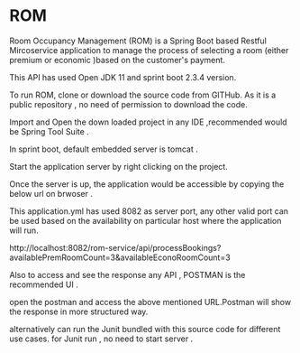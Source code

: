 # ROM

Room Occupancy Management (ROM)  is a Spring Boot based Restful Mircoservice application to
manage the process of selecting a room (either premium or economic )based on the customer's payment.

This API has used Open JDK 11 and sprint boot 2.3.4 version.

To run ROM, clone or download the source code from GITHub.
As it is a public repository , no need of permission to download the code.

Import and Open the down loaded project in any IDE ,recommended would be Spring Tool Suite . 

In sprint boot, default embedded server is tomcat .

Start the application server by right clicking on the project. 

Once the server is  up, the application would be accessible  by copying the below url on brwoser .

This application.yml has used 8082 as server port, any other valid port can be used based on the availability on particular host where the application will run.

http://localhost:8082/rom-service/api/processBookings?availablePremRoomCount=3&availableEconoRoomCount=3

Also to access and see the response any API , POSTMAN is the recommended UI .

open the postman and access the above mentioned URL.Postman will show the response in more structured way.

alternatively can run the Junit bundled with this source code for different use cases. 
for Junit run , no need to start server .



